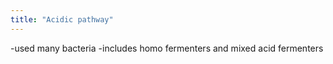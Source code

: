 ```yaml
---
title: "Acidic pathway"
---
```

-used many bacteria
-includes homo fermenters and mixed acid fermenters

